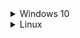 <details>
  <summary>Windows 10</summary>
  
  ## To Install
  * Install [Git for Windows](https://gitforwindows.org/), accept defaults, change default text editor if desired.
  * Install [Visual Studio 2019](https://visualstudio.microsoft.com/vs/community/), check Desktop development with C++.
  * Install [MariaDB](https://mariadb.org/), use defaults, set a root password.
  * Install [Python 3](https://www.python.org/downloads/), check to add to PATH.
  * Use Git to clone from URL https://github.com/project-topaz/topaz.git
  * Open in Explorer, **copy** all files in `topaz/conf/default/` into `topaz/conf/`.
  * Edit the new `login.conf`, `map.conf`, and `search_server.conf` files in `topaz/conf/` and change `mysql_password` to the password set during MariaDB setup.
  * Open the tools folder, shift+right-click, open Powershell.
  * Type:
  ```
  py -3 -m pip install -r requirements.txt
  py -3 dbtool.py
  ```
  * Follow the on-screen instructions.
  * Open the topaz root folder in VS2019.
  * Build the solution in VS2019.

  ## To Update
  * Open the topaz folder in Explorer.
  * Shift+right-click, open Powershell.
  * Type:
  ```
  git stash
  git pull
  git stash pop
  cd tools
  py -3 dbtool.py update
  ```
  * Build the solution in VS2019.
</details>

<details>
  <summary>Linux</summary>
  
  ## To Install
  * Use your package manager to install the following packages or their equivalent (Debian packages listed): 
`g++-8 cmake mariadb-server libmariadbclient-dev libluajit-5.1-dev libzmq3-dev libssl-dev python3 python3-pip git`
  * Type:
  ```
  sudo mysql_secure_installation
  ```
  * Follow the instructions for setting up the DB.
  * Type (changing 'password' to your password of choice):
  ```
  sudo mysql -u root -p -e "CREATE USER 'topaz'@'localhost' IDENTIFIED BY 'password';CREATE DATABASE tpzdb;USE tpzdb;GRANT ALL PRIVILEGES ON tpzdb.* TO 'topaz'@'localhost';"
  git clone --recursive https://github.com/project-topaz/topaz.git
  cd topaz
  cp conf/default/* conf/
  ```
  * Edit the new `login.conf`, `map.conf`, and `search_server.conf` files in `topaz/conf/` and change `mysql_login` and `mysql_password` to the login/password set during MariaDB setup.
  * In the `topaz` dir, type:
  ```
  mkdir build
  cd build
  cmake ..
  make -j $(nproc)
  cd ../tools
  pip3 install -r requirements.txt
  python3 dbtool.py
  ```
  * Select 'Reset DB' and follow the instructions to "reset" the database.

  ## To Update
  * Open the `topaz` dir in a terminal.
  * Type:
  ```
  git stash
  git pull
  git stash pop
  cd build
  cmake ..
  make -j $(nproc)
  cd ../tools
  python3 dbtool.py update
  ```
</details>
